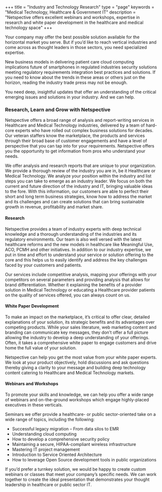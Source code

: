 +++
title = "Industry and Technology Research"
type  = "page"
keywords = "Medical Technology, Healthcare & Government IT"
description = "Netspective offers excellent webinars and workshops, expertise in research and white paper development in the healthcare and medical technology space"
+++

Your company may offer the best possible solution available for the horizontal market you serve. But if you’d like to reach vertical industries and come across as thought leaders in those sectors, you need specialized expertise.

New business models in delivering patient care cloud computing implications future of smartphones in regulated industries security solutions meeting regulatory requirements integration best practices and solutions. If you need to know about the trends in these areas or others just on the horizon, reading the industry trade press may not be enough.

You need deep, insightful updates that offer an understanding of the critical emerging issues and solutions in your industry. And we can help.

### Research, Learn and Grow with Netspective
Netspective offers a broad range of analysis and report-writing services in Healthcare and Medical Technology industries, delivered by a team of hard-core experts who have rolled out complex business solutions for decades. Our veteran staffers know the marketplace, the products and services through their broad base of customer engagements and have a level of perspective that you can tap into for your requirements. Netspective offers you the opportunity to get information from pros who understand your needs.

We offer analysis and research reports that are unique to your organization. We provide a thorough review of the industry you are in, be it Healthcare or Medical Technology. We analyze your position within the industry and list steps you can take to emerge as an industry leader. We focus on both the current and future direction of the industry and IT, bringing valuable ideas to the fore. With this information, our customers are able to perfect their short and long term business strategies, know how to address the market and its challenges and can create solutions that can bring sustainable growth in revenue, profitability and market share.

#### Research

Netspective provides a team of industry experts with deep technical knowledge and a thorough understanding of the industries and its regulatory environments. Our team is also well versed with the latest healthcare reforms and the new models in healthcare like Meaningful Use, ACO, PCMH and other initiatives. In addition to our industry expertise, we put in time and effort to understand your service or solution offering to the core and this helps us to easily identify and address the key challenges faced by your customers and patients.

Our services include competitive analysis, mapping your offerings with your competitors on several parameters and providing analysis that allows for brand differentiation. Whether it explaining the benefits of a provider solution in Medical Technology or educating a Healthcare provider patients on the quality of services offered, you can always count on us.

#### White Paper Development
To make an impact on the marketplace, it’s critical to offer clear, detailed explanations of your solution, its strategic benefits and its advantages over competing products. While your sales literature, web marketing content and branding can communicate key messages, they don’t offer a full picture allowing the industry to develop a deep understanding of your offerings. Often, it takes a comprehensive white paper to engage customers and drive home the full value of your solution.

Netspective can help you get the most value from your white paper experts. We look at your product objectively, hold discussions and ask questions thereby giving a clarity to your message and building deep technology content catering to Healthcare and Medical Technology markets.

#### Webinars and Workshops
To promote your skills and knowledge, we can help you offer a wide range of webinars and on-the-ground workshops which engage highly-placed executives in these verticals.

Seminars we offer provide a healthcare- or public sector-oriented take on a wide range of topics, including the following:

* Successful legacy migration – From data silos to EMR
* Understanding cloud computing
* How to develop a comprehensive security policy
* Maintaining a secure, HIPAA-compliant wireless infrastructure
* Mastering IT project management
* Introduction to Service Oriented Architecture
* How to leverage Open Source development tools in public organizations

If you’d prefer a turnkey solution, we would be happy to create custom webinars or classes that meet your company’s specific needs. We can work together to create the ideal presentation that demonstrates your thought leadership in healthcare or public sector IT.
